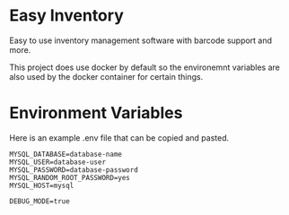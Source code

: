 # Easy Inventory
Easy to use inventory management software with barcode support and more.

This project does use docker by default so the environemnt variables are also used by the docker container for certain things.

# Environment Variables
Here is an example .env file that can be copied and pasted.
```dotenv
MYSQL_DATABASE=database-name
MYSQL_USER=database-user
MYSQL_PASSWORD=database-password
MYSQL_RANDOM_ROOT_PASSWORD=yes
MYSQL_HOST=mysql

DEBUG_MODE=true
```